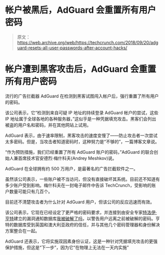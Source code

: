 # 帐户被黑后，AdGuard 会重置所有用户密码

> 原文：<https://web.archive.org/web/https://techcrunch.com/2018/09/20/adguard-resets-all-user-passwords-after-account-hacks/>

# 帐户遭到黑客攻击后，AdGuard 会重置所有用户密码

流行的广告拦截器 AdGuard 在检测到黑客试图闯入帐户后，强行重置了所有用户的密码。

该公司表示，它“检测到来自可疑 IP 地址的持续登录 AdGuard 帐户的尝试，这些 IP 地址属于全球各地的各种服务器，”这似乎是一种凭据填充攻击。黑客们会列出被盗的用户名和密码，并在其他网站上试用。

AdGuard 表示，由于速率限制，黑客攻击的速度变慢了——防止攻击者一次尝试太多密码。但是，当攻击者知道密码时，这种努力是“不够的”，一篇博客文章说。

“作为预防措施，我们已经重置了所有 AdGuard 账户的密码，”AdGuard 的联合创始人兼首席技术官安德烈·梅什科夫(Andrey Meshkov)说。

AdGuard 在全球拥有约 500 万用户，是最著名的广告拦截软件之一。

虽然该公司表示，一些账户被不当访问，但没有直接破坏其系统。目前还不知道有多少账户受到影响。梅什科夫在一封电子邮件中告诉 TechCrunch，受影响的账户数量可能只有几百个。

目前还不清楚攻击者为什么针对 AdGuard 用户，但该公司的反应迅速而有效。

该公司表示，它现在已经设定了更严格的密码要求，并连接到由安全专家[特洛伊·亨特](https://web.archive.org/web/20230308012958/https://twitter.com/troyhunt)建立的漏洞通知数据库[我被破解了吗](https://web.archive.org/web/20230308012958/https://haveibeenpwned.com/)，以警告用户远离之前被破解的密码。亨特的数据库受到英国和澳大利亚政府的信任，并与其他几个密码管理器和身份解决方案整合在一起。

AdGuard 还表示，它将实施双因素身份认证，这是一种针对凭据填充攻击的更强保护措施，但这是“下一步”，因为它“在物理上无法在一天内实施”